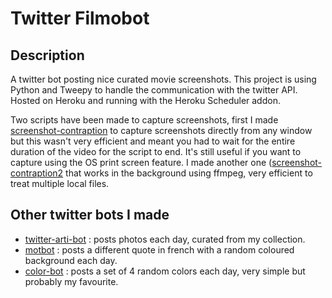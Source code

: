 # Twitter Filmobot

## Description
A twitter bot posting nice curated movie screenshots.
This project is using Python and Tweepy to handle the communication with the twitter API.
Hosted on Heroku and running with the Heroku Scheduler addon.

Two scripts have been made to capture screenshots, first I made [screenshot-contraption](https://github.com/monsieurr/screenshot_contraption) to capture screenshots directly from any window but this wasn't very efficient and meant you had to wait for the entire duration of the video for the script to end. It's still useful if you want to capture using the OS print screen feature.
I made another one ([screenshot-contraption2](https://github.com/monsieurr/screenshot_contraption2) that works in the background using ffmpeg, very efficient to treat multiple local files.

## Other twitter bots I made
- [twitter-arti-bot](https://github.com/monsieurr/twitter-arti-bot) : posts photos each day, curated from my collection.
- [motbot](https://github.com/monsieurr/motbot) : posts a different quote in french with a random coloured background each day.
- [color-bot](https://github.com/monsieurr/color-bot) : posts a set of 4 random colors each day, very simple but probably my favourite.
